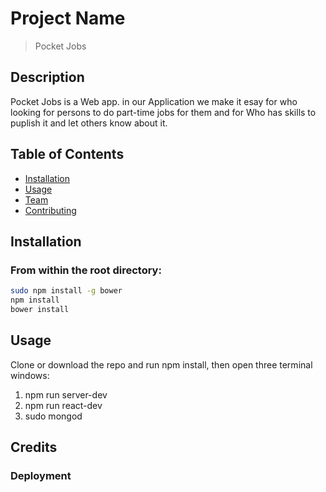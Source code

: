 # Project Name

> Pocket Jobs

## Description

Pocket Jobs is a Web app. in our Application we make it esay for who looking for persons to do part-time jobs for them and for Who has skills to puplish it and let others know about it. 

## Table of Contents

* [Installation](#Instalation)
* [Usage](#Usage)
* [Team](#team)
* [Contributing](#contributing)

## Installation

### From within the root directory:

```sh
sudo npm install -g bower
npm install
bower install
```


## Usage
Clone or download the repo and run npm install, then open three terminal windows:
1. npm run server-dev
2. npm run react-dev
3. sudo mongod



## Credits

### Deployment





